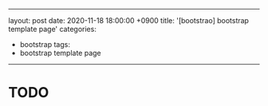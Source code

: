 
---
layout: post
date: 2020-11-18 18:00:00 +0900
title: '[bootstrao] bootstrap template page'
categories:
- bootstrap
tags:
- bootstrap template page
---



# TODO
